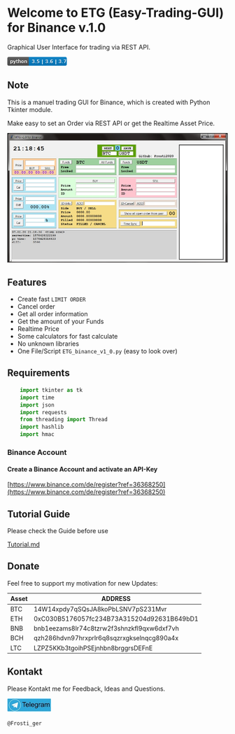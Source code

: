 # Welcome to ETG (Easy-Trading-GUI) for Binance v.1.0


Graphical User Interface for trading via REST API.

![pyversion](./IMG/py.png)

## Note

This is a manuel trading GUI for Binance, which is created with Python Tkinter module.

Make easy to set an Order via REST API or get the Realtime Asset Price.


![tutorial](./IMG/tut_raw.jpg)


## Features


- Create fast `LIMIT ORDER`
- Cancel order
- Get all order information
- Get the amount of your Funds
- Realtime Price
- Some calculators for fast calculate
- No unknown libraries
- One File/Script `ETG_binance_v1_0.py` (easy to look over)



## Requirements

```python
    import tkinter as tk
    import time
    import json
    import requests
    from threading import Thread
    import hashlib
    import hmac
```
###  Binance Account
#### Create a Binance Account and activate an API-Key

[https://www.binance.com/de/register?ref=36368250](https://www.binance.com/de/register?ref=36368250)

## Tutorial Guide

Please check the Guide before use

[Tutorial.md](./Tutorial.md)


## Donate

Feel free to support my motivation for new Updates:

| Asset   | ADDRESS                                     |
|-------- |-------------------------------------------- |
| BTC     | 14W14xpdy7qSQsJA8koPbLSNV7pS231Mvr          |
| ETH     | 0xC030B5176057fc234B73A315204d92631B649bD1  |
| BNB     | bnb1eezams8lr74c8tzrw2f3shnzkfl9qxw6dxf7vh  |
| BCH     | qzh286hdvn97hrxprlr6q8sqzrxgkselnqcg890a4x  |
| LTC     | LZPZ5KKb3tgoihPSEjnhbn8brggrsDEFnE          |

## Kontakt

Please Kontakt me for Feedback, Ideas and Questions.

![Telegram](./IMG/telegram.jpg)

`@Frosti_ger`

